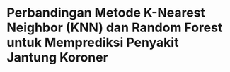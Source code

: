 # Perbandingan Metode K-Nearest Neighbor (KNN) dan Random Forest untuk Memprediksi Penyakit Jantung Koroner
